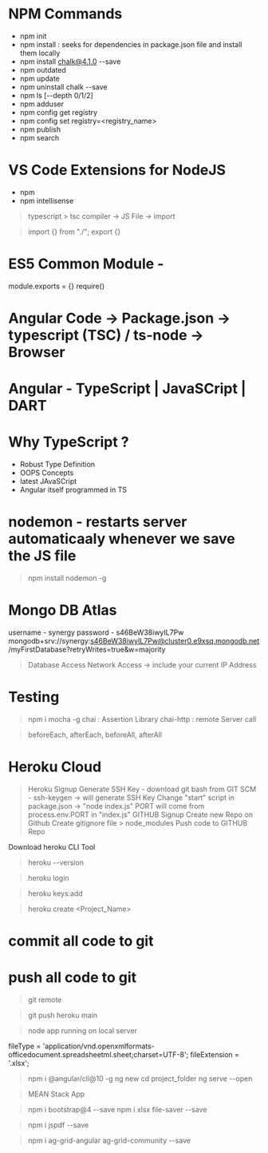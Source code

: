 # NPM Commands
- npm init
- npm install : seeks for dependencies in package.json file and install them locally
- npm install chalk@4.1.0 --save
- npm outdated
- npm update
- npm uninstall chalk --save
- npm ls [--depth 0/1/2]
- npm adduser
- npm config get registry
- npm config set registry=<registry_name>
- npm publish
- npm search

# VS Code Extensions for NodeJS
- npm 
- npm intellisense


<!-- > ng serve --port="4000" --prod --base-href="" -->
<!-- http://localhost:4200 -->


> typescript > tsc compiler -> JS File -> import

<!-- ES6 module import -->
> import {} from "./";
> export {}

# ES5 Common Module - 
module.exports = {}
require()

# Angular Code -> Package.json -> typescript (TSC) / ts-node -> Browser

# Angular - TypeScript | JavaSCript | DART
# Why TypeScript ?
 - Robust Type Definition
 - OOPS Concepts
 - latest JAvaSCript 
 - Angular itself programmed in TS


 # nodemon - restarts server automaticaaly whenever we save the JS file
> npm install nodemon -g

# Mongo DB Atlas
username - synergy
password - s46BeW38iwyIL7Pw 
mongodb+srv://synergy:s46BeW38iwyIL7Pw@cluster0.e9xsq.mongodb.net/myFirstDatabase?retryWrites=true&w=majority

> Database Access
> Network Access -> include your current IP Address


# Testing 
> npm i mocha -g
> chai : Assertion Library
> chai-http : remote Server call

> beforeEach, afterEach, beforeAll, afterAll


# Heroku Cloud

> Heroku Signup
> Generate SSH Key
    - download git bash from GIT SCM
    - ssh-keygen -> will generate SSH Key
> Change "start" script in package.json -> "node index.js"
> PORT will come from process.env.PORT in "index.js"
> GITHUB Signup
> Create new Repo on Github
> Create gitignore file > node_modules
> Push code to GITHUB Repo



Download heroku CLI Tool

> heroku --version

> heroku login

> heroku keys:add

> heroku create <Project_Name>

# commit all code to git

# push all code to git

> git remote

> git push heroku main

<!-- Nodemon, mocha -->





> node app running on local server





fileType = 'application/vnd.openxmlformats-officedocument.spreadsheetml.sheet;charset=UTF-8';
  fileExtension = '.xlsx';



  > npm i @angular/cli@10 -g
  > ng new <projectName>
  > cd project_folder
  > ng serve --open

  > MEAN Stack App

  > npm i bootstrap@4 --save
  > npm i xlsx file-saver --save

  > npm i jspdf --save

  <!-- 
  const pdf = new jsPDF();
  pdf.doc()
  pdf.save() 
  -->

  > npm i ag-grid-angular ag-grid-community --save